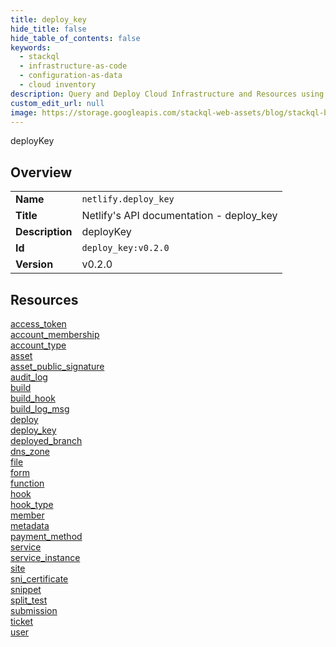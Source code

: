 ```yaml
---
title: deploy_key
hide_title: false
hide_table_of_contents: false
keywords:
  - stackql
  - infrastructure-as-code
  - configuration-as-data
  - cloud inventory
description: Query and Deploy Cloud Infrastructure and Resources using SQL
custom_edit_url: null
image: https://storage.googleapis.com/stackql-web-assets/blog/stackql-blog-post-featured-image.png
---
```

deployKey  
    

## Overview
<table><tbody>
<tr><td><b>Name</b></td><td><code>netlify.deploy_key</code></td></tr>
<tr><td><b>Title</b></td><td>Netlify's API documentation - deploy_key</td></tr>
<tr><td><b>Description</b></td><td>deployKey</td></tr>
<tr><td><b>Id</b></td><td><code>deploy_key:v0.2.0</code></td></tr>
<tr><td><b>Version</b></td><td>v0.2.0</td></tr>
</tbody></table>

## Resources
<div class="row">
<div class="providerDocColumn">
<a href="/docs/providers/netlify/deploy_key/access_token">access_token</a><br />
<a href="/docs/providers/netlify/deploy_key/account_membership">account_membership</a><br />
<a href="/docs/providers/netlify/deploy_key/account_type">account_type</a><br />
<a href="/docs/providers/netlify/deploy_key/asset">asset</a><br />
<a href="/docs/providers/netlify/deploy_key/asset_public_signature">asset_public_signature</a><br />
<a href="/docs/providers/netlify/deploy_key/audit_log">audit_log</a><br />
<a href="/docs/providers/netlify/deploy_key/build">build</a><br />
<a href="/docs/providers/netlify/deploy_key/build_hook">build_hook</a><br />
<a href="/docs/providers/netlify/deploy_key/build_log_msg">build_log_msg</a><br />
<a href="/docs/providers/netlify/deploy_key/deploy">deploy</a><br />
<a href="/docs/providers/netlify/deploy_key/deploy_key">deploy_key</a><br />
<a href="/docs/providers/netlify/deploy_key/deployed_branch">deployed_branch</a><br />
<a href="/docs/providers/netlify/deploy_key/dns_zone">dns_zone</a><br />
<a href="/docs/providers/netlify/deploy_key/file">file</a><br />
<a href="/docs/providers/netlify/deploy_key/form">form</a><br />
</div>
<div class="providerDocColumn">
<a href="/docs/providers/netlify/deploy_key/function">function</a><br />
<a href="/docs/providers/netlify/deploy_key/hook">hook</a><br />
<a href="/docs/providers/netlify/deploy_key/hook_type">hook_type</a><br />
<a href="/docs/providers/netlify/deploy_key/member">member</a><br />
<a href="/docs/providers/netlify/deploy_key/metadata">metadata</a><br />
<a href="/docs/providers/netlify/deploy_key/payment_method">payment_method</a><br />
<a href="/docs/providers/netlify/deploy_key/service">service</a><br />
<a href="/docs/providers/netlify/deploy_key/service_instance">service_instance</a><br />
<a href="/docs/providers/netlify/deploy_key/site">site</a><br />
<a href="/docs/providers/netlify/deploy_key/sni_certificate">sni_certificate</a><br />
<a href="/docs/providers/netlify/deploy_key/snippet">snippet</a><br />
<a href="/docs/providers/netlify/deploy_key/split_test">split_test</a><br />
<a href="/docs/providers/netlify/deploy_key/submission">submission</a><br />
<a href="/docs/providers/netlify/deploy_key/ticket">ticket</a><br />
<a href="/docs/providers/netlify/deploy_key/user">user</a><br />
</div>
</div>
